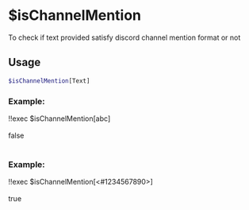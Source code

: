 # $isChannelMention

To check if text provided satisfy discord channel mention format or not

## Usage

```bash
$isChannelMention[Text]
```

### Example:
<discord-messages>
          <discord-message :bot="false" role-color="#ffcc9a" author="Member">
        !!exec $isChannelMention[abc]<br><br>
          </discord-message>
          <discord-message :bot="true" role-color="#0099ff" author="Custom Command" avatar="https://media.discordapp.net/avatars/725721249652670555/781224f90c3b841ba5b40678e032f74a.webp">
        false<br><br>
        </discord-message>
</discord-messages>

### Example:
<discord-messages>
          <discord-message :bot="false" role-color="#ffcc9a" author="Member">
        !!exec $isChannelMention[&#60;#1234567890&#62;]<br><br>
          </discord-message>
          <discord-message :bot="true" role-color="#0099ff" author="Custom Command" avatar="https://media.discordapp.net/avatars/725721249652670555/781224f90c3b841ba5b40678e032f74a.webp">
        true
        </discord-message>
</discord-messages>